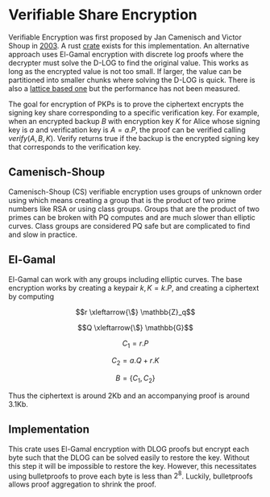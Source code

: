 # Verifiable Share Encryption

Verifiable Encryption was first proposed by Jan Camenisch and Victor Shoup in [2003](https://www.shoup.net/papers/verenc.pdf). 
A rust [crate](https://crates.io/crates/verenc) exists for this implementation. 
An alternative approach uses El-Gamal encryption with discrete log proofs where the decrypter must solve the D-LOG to find the original value. 
This works as long as the encrypted value is not too small. 
If larger, the value can be partitioned into smaller chunks where solving the D-LOG is quick. 
There is also a [lattice based one](https://eprint.iacr.org/2017/122.pdf) but the performance has not been measured.

The goal for encryption of PKPs is to prove the ciphertext encrypts the signing key share corresponding to a specific verification key. 
For example, when an encrypted backup $B$ with encryption key $K$ for Alice whose signing key is $a$ and verification key is $A = a.P$, the proof can be verified calling $verify(A, B, K)$.
Verify returns true if the backup is the encrypted signing key that corresponds to the verification key.

## Camenisch-Shoup

Camenisch-Shoup (CS) verifiable encryption uses groups of unknown order using which means creating a group that is the product of two prime numbers like RSA or using class groups. 
Groups that are the product of two primes can be broken with PQ computes and are much slower than elliptic curves. 
Class groups are considered PQ safe but are complicated to find and slow in practice.

## El-Gamal

El-Gamal can work with any groups including elliptic curves. 
The base encryption works by creating a keypair $k, K = k.P$, and creating a ciphertext by computing

$$r \xleftarrow{\$} \mathbb{Z}_q$$
 
$$Q \xleftarrow{\$} \mathbb{G}$$

$$C_1 = r.P$$

$$C_2 = a.Q + r.K$$

$$B = \{C_1, C_2\}$$

Thus the ciphertext is around 2Kb and an accompanying proof is around 3.1Kb.

## Implementation

This crate uses El-Gamal encryption with DLOG proofs but encrypt each byte such that the DLOG can be solved easily to restore the key. 
Without this step it will be impossible to restore the key. 
However, this necessitates using bulletproofs to prove each byte is less than $2^8$. 
Luckily, bulletproofs allows proof aggregation to shrink the proof.